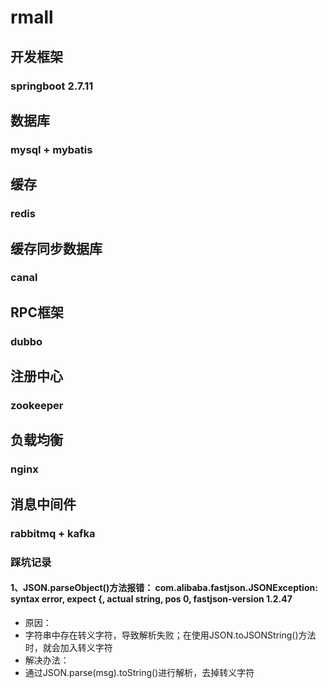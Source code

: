 # rmall
## 开发框架
### springboot 2.7.11

## 数据库
### mysql + mybatis

## 缓存
### redis

## 缓存同步数据库
### canal

## RPC框架
### dubbo

## 注册中心
### zookeeper

## 负载均衡
### nginx

## 消息中间件
### rabbitmq + kafka

### 踩坑记录

#### 1、JSON.parseObject()方法报错： com.alibaba.fastjson.JSONException: syntax error, expect {, actual string, pos 0, fastjson-version 1.2.47
- 原因：
- 字符串中存在转义字符，导致解析失败；在使用JSON.toJSONString()方法时，就会加入转义字符
- 解决办法：
- 通过JSON.parse(msg).toString()进行解析，去掉转义字符
